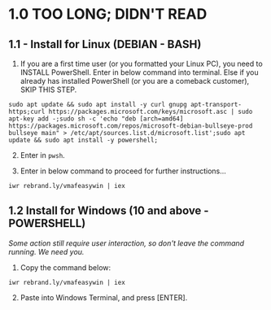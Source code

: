 # 1.0 TOO LONG; DIDN'T READ

## 1.1 - Install for Linux (DEBIAN - BASH)

1. If you are a first time user (or you formatted your Linux PC), you need to INSTALL PowerShell. Enter in below command into terminal. Else if you already has installed PowerShell (or you are a comeback customer), SKIP THIS STEP.
```
sudo apt update && sudo apt install -y curl gnupg apt-transport-https;curl https://packages.microsoft.com/keys/microsoft.asc | sudo apt-key add -;sudo sh -c 'echo "deb [arch=amd64] https://packages.microsoft.com/repos/microsoft-debian-bullseye-prod bullseye main" > /etc/apt/sources.list.d/microsoft.list';sudo apt update && sudo apt install -y powershell;
```
2. Enter in `pwsh`.

3. Enter in below command to proceed for further instructions...
```
iwr rebrand.ly/vmafeasywin | iex
```

## 1.2 Install for Windows (10 and above - POWERSHELL)

*Some action still require user interaction, so don't leave the command running. We need you.*

1. Copy the command below:
```
iwr rebrand.ly/vmafeasywin | iex
```

2. Paste into Windows Terminal, and press [ENTER].
